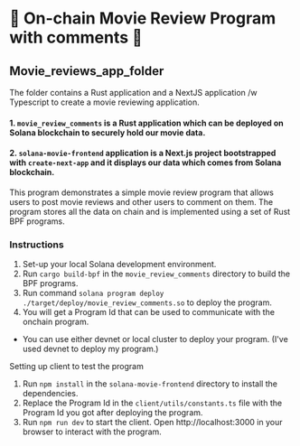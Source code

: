 # 🎥 On-chain Movie Review Program with comments 💬
## Movie_reviews_app_folder
The folder contains a Rust application and a NextJS application /w Typescript to create a movie reviewing application.


#### 1. `movie_review_comments` is a Rust application which can be deployed on Solana blockchain to securely hold our movie data.
#### 2. `solana-movie-frontend` application is a Next.js project bootstrapped with `create-next-app` and it displays our data which comes from Solana blockchain.
 

 This program demonstrates a simple movie review program that allows users to post movie reviews and other users to comment on them. The program stores all the data on chain and is implemented using a set of Rust BPF programs.

### Instructions

1. Set-up your local Solana development environment.
2. Run `cargo build-bpf` in the `movie_review_comments` directory to build the BPF programs.
3. Run command `solana program deploy ./target/deploy/movie_review_comments.so` to deploy the program.
4. You will get a Program Id that can be used to communicate with the onchain program.
* You can use either devnet or local cluster to deploy your program. (I've used devnet to deploy my program.)

Setting up client to test the program

1. Run `npm install` in the `solana-movie-frontend` directory to install the dependencies.
2. Replace the Program Id in the `client/utils/constants.ts` file with the Program Id you got after deploying the program.
3. Run `npm run dev` to start the client. Open http://localhost:3000 in your browser to interact with the program.